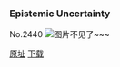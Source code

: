 ### Epistemic Uncertainty
No.2440
![图片不见了~~~](https://imgs.xkcd.com/comics/epistemic_uncertainty.png)

[原址](https://xkcd.com//2440) [下载](https://imgs.xkcd.com/comics/epistemic_uncertainty.png)

